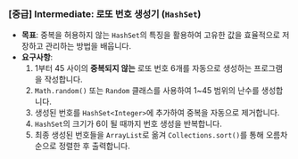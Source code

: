 ### **[중급] Intermediate: 로또 번호 생성기 (`HashSet`)**

-   **목표**: 중복을 허용하지 않는 `HashSet`의 특징을 활용하여 고유한 값을 효율적으로 저장하고 관리하는 방법을 배웁니다.
-   **요구사항**:
    1.  1부터 45 사이의 **중복되지 않는** 로또 번호 6개를 자동으로 생성하는 프로그램을 작성합니다.
    2.  `Math.random()` 또는 `Random` 클래스를 사용하여 1~45 범위의 난수를 생성합니다.
    3.  생성된 번호를 `HashSet<Integer>`에 추가하여 중복을 자동으로 제거합니다.
    4.  `HashSet`의 크기가 6이 될 때까지 번호 생성을 반복합니다.
    5.  최종 생성된 번호들을 `ArrayList`로 옮겨 `Collections.sort()`를 통해 오름차순으로 정렬한 후 출력합니다.